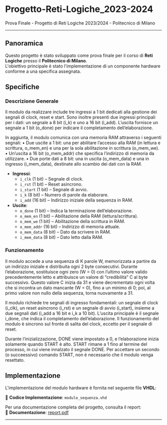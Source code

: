 # Progetto-Reti-Logiche_2023-2024
Prova Finale - Progetto di Reti Logiche 2023/2024 - Politecnico di Milano

---

## Panoramica

Questo progetto è stato sviluppato come prova finale per il corso di **Reti Logiche** presso il **Politecnico di Milano**.  
L'obiettivo principale è stato l'implementazione di un componente hardware conforme a una specifica assegnata.



## Specifiche

### Descrizione Generale

Il modulo da realizzare include tre ingressi a 1 bit dedicati alla gestione dei segnali di clock, reset e start. Sono inoltre presenti due ingressi principali per i dati: un segnale a 8 bit (i_k) e uno a 16 bit (i_add). L’uscita fornisce un segnale a 1 bit (o_done) per indicare il completamento dell’elaborazione.

In aggiunta, il modulo comunica con una memoria RAM attraverso i seguenti segnali:
	•	Due uscite a 1 bit: una per abilitare l’accesso alla RAM (in lettura e scrittura, o_mem_en) e una per la sola abilitazione in scrittura (o_mem_we).
	•	Un’uscita a 16 bit (o_mem_addr) che specifica l’indirizzo di memoria da utilizzare.
	•	Due porte dati a 8 bit: una in uscita (o_mem_data) e una in ingresso (i_mem_data), destinate allo scambio dei dati con la RAM.

- **Ingressi**:
  - `i_clk` (1 bit) – Segnale di clock.
  - `i_rst` (1 bit) – Reset asincrono.
  - `i_start` (1 bit) – Segnale di avvio.
  - `i_k` (8 bit) – Numero di parole da elaborare.
  - `i_add` (16 bit) – Indirizzo iniziale della sequenza in RAM.
- **Uscite**:
  - `o_done` (1 bit) – Indica la terminazione dell’elaborazione.
  - `o_mem_en` (1 bit) – Abilitazione della RAM (lettura/scrittura).
  - `o_mem_we` (1 bit) – Abilitazione della scrittura in RAM.
  - `o_mem_addr` (16 bit) – Indirizzo di memoria attuale.
  - `o_mem_data` (8 bit) – Dato da scrivere in RAM.
  - `i_mem_data` (8 bit) – Dato letto dalla RAM.


### Funzionamento

Il modulo accede a una sequenza di K parole W, memorizzata a partire da un indirizzo iniziale e distribuita ogni 2 byte consecutivi. Durante l’elaborazione, sostituisce ogni zero (W = 0) con l’ultimo valore valido precedentemente letto e attribuisce un valore di “credibilità” C al byte successivo. Questo valore C inizia da 31 e viene decrementato ogni volta che si incontra un dato mancante (W = 0), fino a un minimo di 0; poi, al primo valore non nullo della sequenza, torna nuovamente a 31.

Il modulo richiede tre segnali di ingresso fondamentali: un segnale di clock (i_clk), un reset asincrono (i_rst) e un segnale di avvio (i_start), insieme a due segnali dati (i_add a 16 bit e i_k a 10 bit). L’uscita principale è il segnale i_done, che indica il completamento dell’elaborazione. Il funzionamento del modulo è sincrono sul fronte di salita del clock, eccetto per il segnale di reset.

Durante l’inizializzazione, DONE viene impostato a 0, e l’elaborazione inizia solamente quando START è alto. START rimane a 1 fino al termine del processo, in cui viene innalzato il segnale DONE. Per accettare un secondo (o succeessivo) comando START, non è necessario che il modulo venga resettato.

## Implementazione

L'implementazione del modulo hardware è fornita nel seguente file **VHDL**:

📂 **Codice Implementazione**: `modulo_sequenza.vhd`

Per una documentazione completa del progetto, consulta il report:  
📄 **Documentazione**: [report.pdf](./Report.pdf)

---
